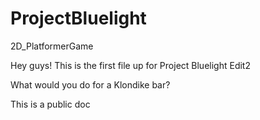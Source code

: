 # ProjectBluelight
2D_PlatformerGame

Hey guys! This is the first file up for Project Bluelight
Edit2

What would you do for a Klondike bar?

This is a public doc
